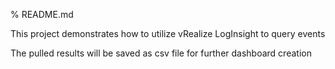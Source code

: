 % README.md
<p>This project demonstrates how to utilize vRealize LogInsight to query events</p>
<p>The pulled results will be saved as csv file for further dashboard creation</p>
